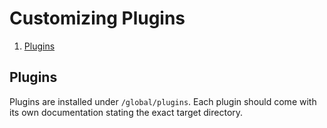 # Customizing Plugins

<!-- MarkdownTOC depth=0 autolink="true" bracket="round" autoanchor="true" style="ordered" indent="   " -->

1. [Plugins](#plugins)

<!-- /MarkdownTOC -->

<a name="plugins"></a>
## Plugins

Plugins are installed under `/global/plugins`. Each plugin should come with its
own documentation stating the exact target directory.
